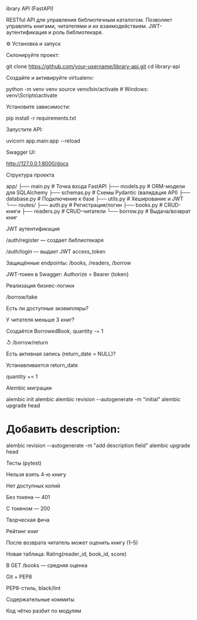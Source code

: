 ibrary API (FastAPI)

RESTful API для управления библиотечным каталогом. Позволяет управлять книгами, читателями и их взаимодействием. JWT-аутентификация и роль библиотекаря.

⚙️ Установка и запуск

Склонируйте проект:

git clone https://github.com/your-username/library-api.git
cd library-api

Создайте и активируйте virtualenv:

python -m venv venv
source venv/bin/activate  # Windows: venv\Scripts\activate

Установите зависимости:

pip install -r requirements.txt

Запустите API:

uvicorn app.main:app --reload

Swagger UI:

http://127.0.0.1:8000/docs

 Структура проекта

app/
├── main.py          # Точка входа FastAPI
├── models.py        # ORM-модели для SQLAlchemy
├── schemas.py       # Схемы Pydantic (валидация API)
├── database.py      # Подключение к базе
├── utils.py         # Хеширование и JWT
└── routes/
    ├── auth.py      # Регистрация/логин
    ├── books.py     # CRUD-книги
    ├── readers.py   # CRUD-читатели
    └── borrow.py    # Выдача/возврат книг

 JWT аутентификация

/auth/register — создает библиотекаря

/auth/login — выдает JWT access_token

Защищённые endpointы: /books, /readers, /borrow

JWT-токен в Swagger: Authorize > Bearer {token}

 Реализация бизнес-логики

 /borrow/take

Есть ли доступные экземпляры?

У читателя меньше 3 книг?

Создаётся BorrowedBook, quantity -= 1

↺ /borrow/return

Есть активная запись (return_date = NULL)?

Устанавливается return_date

quantity += 1

 Alembic миграции

alembic init alembic
alembic revision --autogenerate -m "initial"
alembic upgrade head

# Добавить description:
alembic revision --autogenerate -m "add description field"
alembic upgrade head

 Тесты (pytest)

Нельзя взять 4-ю книгу

Нет доступных копий

Без токена — 401

С токеном — 200

 Творческая фича

Рейтинг книг

После возврата читатель может оценить книгу (1–5)

Новая таблица: Rating(reader_id, book_id, score)

В GET /books — средняя оценка

 Git + PEP8

PEP8-стиль, black/lint

Содержательные коммиты

Код чётко разбит по модулям

